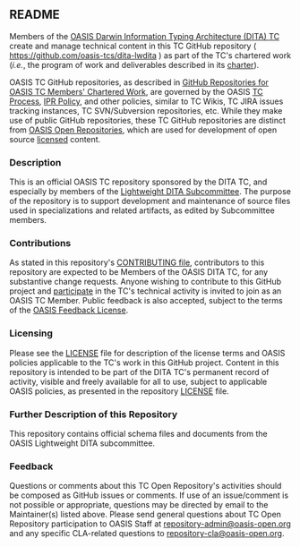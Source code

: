 <div>
<h2>README</h2>

<p>Members of the <a href="https://www.oasis-open.org/committees/dita/">OASIS Darwin Information Typing Architecture (DITA) TC</a> create and manage technical content in this TC GitHub repository ( <a href="https://github.com/oasis-tcs/dita-lwdita">https://github.com/oasis-tcs/dita-lwdita</a> ) as part of the TC's chartered work (<i>i.e.</i>, the program of work and deliverables described in its <a href="https://www.oasis-open.org/committees/dita/charter.php">charter</a>).</p>

<p>OASIS TC GitHub repositories, as described in <a href="https://www.oasis-open.org/resources/tcadmin/github-repositories-for-oasis-tc-members-chartered-work">GitHub Repositories for OASIS TC Members' Chartered Work</a>, are governed by the OASIS <a href="https://www.oasis-open.org/policies-guidelines/tc-process">TC Process</a>, <a href="https://www.oasis-open.org/policies-guidelines/ipr">IPR Policy</a>, and other policies, similar to TC Wikis, TC JIRA issues tracking instances, TC SVN/Subversion repositories, etc.  While they make use of public GitHub repositories, these TC GitHub repositories are distinct from <a href="https://www.oasis-open.org/resources/open-repositories">OASIS Open Repositories</a>, which are used for development of open source <a href="https://www.oasis-open.org/resources/open-repositories/licenses">licensed</a> content.</p>
</div>

<div>
<h3>Description</h3>

<p>This is an official OASIS TC repository sponsored by the DITA TC, and especially by members of the <a href="https://www.oasis-open.org/committees/tc_home.php?wg_abbrev=dita-lightweight-dita">Lightweight DITA Subcommittee</a>. The purpose of the repository is to support development and maintenance of source files used in specializations and related artifacts, as edited by Subcommittee members.</p>

</div>

<div>
<h3>Contributions</h3>
<p>As stated in this repository's <a href="https://github.com/oasis-tcs/dita-lwdita/blob/master/CONTRIBUTING.md">CONTRIBUTING file</a>, contributors to this repository are expected to be Members of the OASIS DITA TC, for any substantive change requests.  Anyone wishing to contribute to this GitHub project and <a href="https://www.oasis-open.org/join/participation-instructions">participate</a> in the TC's technical activity is invited to join as an OASIS TC Member.  Public feedback is also accepted, subject to the terms of the <a href="https://www.oasis-open.org/policies-guidelines/ipr#appendixa">OASIS Feedback License</a>.</p>
</div>



<div>
<h3>Licensing</h3>
<p>Please see the <a href="https://github.com/oasis-tcs/dita-lwdita/blob/master/LICENSE.md">LICENSE</a> file for description of the license terms and OASIS policies applicable to the TC's work in this GitHub project. Content in this repository is intended to be part of the DITA TC's permanent record of activity, visible and freely available for all to use, subject to applicable OASIS policies, as presented in the repository <a href="https://github.com/oasis-tcs/dita-lwdita/blob/master/LICENSE.md">LICENSE</a> file.</p>
</div>

<div>
<h3>Further Description of this Repository</h3>

<p>This repository contains official schema files and documents from the OASIS Lightweight DITA subcommittee.</p>
</div>

<div>
<h3>Feedback</h3>

Questions or comments about this TC Open Repository's activities should be composed as GitHub issues or comments. If use of an issue/comment is not possible or appropriate, questions may be directed by email to the Maintainer(s) listed above. Please send general questions about TC Open Repository participation to OASIS Staff at <a href="mailto:repository-admin@oasis-open.org">repository-admin@oasis-open.org</a> and any specific CLA-related questions to <a href="mailto:repository-cla@oasis-open.org">repository-cla@oasis-open.org</a>.
</div>
